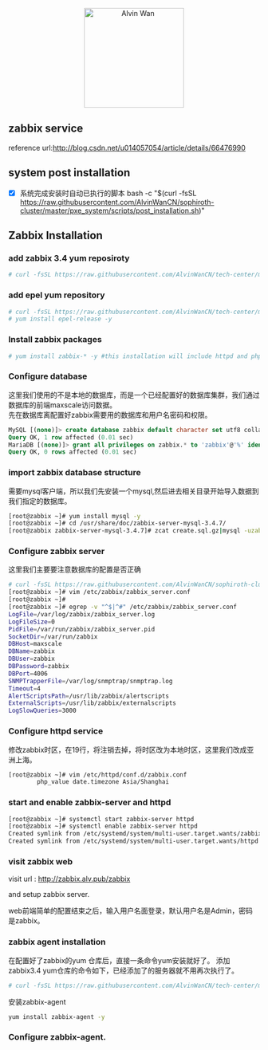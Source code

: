 
<p align='center'> <a href='https://github.com/alvinwancn' target="_blank"> <img src='https://github.com/AlvinWanCN/life-record/raw/master/images/etlucency.png' alt='Alvin Wan' width=200></a></p>

## zabbix service

reference url:http://blog.csdn.net/u014057054/article/details/66476990
## system post installation
- [x] 系统完成安装时自动已执行的脚本
bash -c "$(curl -fsSL https://raw.githubusercontent.com/AlvinWanCN/sophiroth-cluster/master/pxe_system/scripts/post_installation.sh)"
## Zabbix Installation

### add zabbix 3.4 yum reposiroty
```bash
# curl -fsSL https://raw.githubusercontent.com/AlvinWanCN/tech-center/master/software/yum.repos.d/zabbix3.4.repo > /etc/yum.repos.d/zabbix3.4.repo
```
### add epel yum repository
```bash
# curl -fsSL https://raw.githubusercontent.com/AlvinWanCN/tech-center/master/software/yum.repos.d/Centos7-extras.repo > /etc//yum.repos.d/Centos7-extras.repo
# yum install epel-release -y
```
### Install zabbix packages

```bash
# yum install zabbix-* -y #this installation will include httpd and php and some depended packages.
```
### Configure database
这里我们使用的不是本地的数据库，而是一个已经配置好的数据库集群，我们通过数据库的前端maxscale访问数据。</br>
先在数据库离配置好zabbix需要用的数据库和用户名密码和权限。
```sql
MySQL [(none)]> create database zabbix default character set utf8 collate utf8_bin;
Query OK, 1 row affected (0.01 sec)
MariaDB [(none)]> grant all privileges on zabbix.* to 'zabbix'@'%' identified by 'zabbix';
Query OK, 0 rows affected (0.01 sec)

```

### import zabbix database structure
需要mysql客户端，所以我们先安装一个mysql,然后进去相关目录开始导入数据到我们指定的数据库。
```bash
[root@zabbix ~]# yum install mysql -y
[root@zabbix ~]# cd /usr/share/doc/zabbix-server-mysql-3.4.7/
[root@zabbix zabbix-server-mysql-3.4.7]# zcat create.sql.gz|mysql -uzabbix -pzabbix -P4006 -hmaxscale zabbix
```

### Configure zabbix server
这里我们主要要注意数据库的配置是否正确
```bash
# curl -fsSL https://raw.githubusercontent.com/AlvinWanCN/sophiroth-cluster/master/zabbix.alv.pub/zabbix/conf.d/zabbix_server.conf > /etc/zabbix/zabbix_server.conf 
[root@zabbix ~]# vim /etc/zabbix/zabbix_server.conf 
[root@zabbix ~]# 
[root@zabbix ~]# egrep -v "^$|^#" /etc/zabbix/zabbix_server.conf 
LogFile=/var/log/zabbix/zabbix_server.log
LogFileSize=0
PidFile=/var/run/zabbix/zabbix_server.pid
SocketDir=/var/run/zabbix
DBHost=maxscale
DBName=zabbix
DBUser=zabbix
DBPassword=zabbix
DBPort=4006
SNMPTrapperFile=/var/log/snmptrap/snmptrap.log
Timeout=4
AlertScriptsPath=/usr/lib/zabbix/alertscripts
ExternalScripts=/usr/lib/zabbix/externalscripts
LogSlowQueries=3000

```

### Configure httpd service
修改zabbix时区，在19行，将注销去掉，将时区改为本地时区，这里我们改成亚洲上海。
```bash
[root@zabbix ~]# vim /etc/httpd/conf.d/zabbix.conf 
        php_value date.timezone Asia/Shanghai
```

### start and enable zabbix-server and httpd

```bash
[root@zabbix ~]# systemctl start zabbix-server httpd
[root@zabbix ~]# systemctl enable zabbix-server httpd
Created symlink from /etc/systemd/system/multi-user.target.wants/zabbix-server.service to /usr/lib/systemd/system/zabbix-server.service.
Created symlink from /etc/systemd/system/multi-user.target.wants/httpd.service to /usr/lib/systemd/system/httpd.service.

```

### visit zabbix web 
visit url : http://zabbix.alv.pub/zabbix

and setup zabbix server.

web前端简单的配置结束之后，输入用户名面登录，默认用户名是Admin，密码是zabbix。


### zabbix agent installation
在配置好了zabbix的yum 仓库后，直接一条命令yum安装就好了。
添加zabbix3.4 yum仓库的命令如下，已经添加了的服务器就不用再次执行了。
```bash
# curl -fsSL https://raw.githubusercontent.com/AlvinWanCN/tech-center/master/software/yum.repos.d/zabbix3.4.repo > /etc/yum.repos.d/zabbix3.4.repo
```
安装zabbix-agent
```bash
yum install zabbix-agent -y
```

### Configure zabbix-agent.

